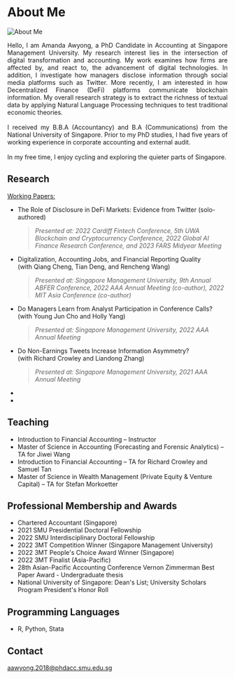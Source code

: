 # About Me
![About Me](https://user-images.githubusercontent.com/105594106/169694775-3a60710e-7571-49a9-bc69-e630082cab45.png)
<p align="justify"> 
Hello, I am Amanda Awyong, a PhD Candidate in Accounting at Singapore Management University. My research interest lies in the intersection of digital transformation and accounting. My work examines how firms are affected by, and react to, the advancement of digital technologies. In addition, I investigate how managers disclose information through social media platforms such as Twitter. More recently, I am interested in how Decentralized Finance (DeFi) platforms communicate blockchain information. My overall research strategy is to extract the richness of textual data by applying Natural Language Processing techniques to test traditional economic theories. 
<br><br>
I received my B.B.A (Accountancy) and B.A (Communications) from the National University of Singapore. Prior to my PhD studies, I had five years of working experience in corporate accounting and external audit. 
<br><br>
In my free time, I enjoy cycling and exploring the quieter parts of Singapore. 
</p>

## Research
<ins>Working Papers:</ins><br>
*   The Role of Disclosure in DeFi Markets: Evidence from Twitter (solo-authored)
    > <i>Presented at: 2022 Cardiff Fintech Conference, 5th UWA Blockchain and Cryptocurrency Conference, 2022 Global AI Finance Research Conference, and 2023 FARS     Midyear Meeting</i>
*   Digitalization, Accounting Jobs, and Financial Reporting Quality <br> (with Qiang Cheng, Tian Deng, and Rencheng Wang)<br>
    > <i>Presented at: Singapore Management University, 9th Annual ABFER Conference, 2022 AAA Annual Meeting (co-author), 2022 MIT Asia Conference (co-author)</i>
*   Do Managers Learn from Analyst Participation in Conference Calls? <br> (with Young Jun Cho and Holly Yang)<br>
    > <i>Presented at: Singapore Management University, 2022 AAA Annual Meeting</i>
*   Do Non-Earnings Tweets Increase Information Asymmetry? <br>(with Richard Crowley and Liandong Zhang)<br>
    > <i>Presented at: Singapore Management University, 2021 AAA Annual Meeting</i>
*   
*   

## Teaching
*   Introduction to Financial Accounting – Instructor
*   Master of Science in Accounting (Forecasting and Forensic Analytics) – TA for Jiwei Wang<br>
*   Introduction to Financial Accounting – TA for Richard Crowley and Samuel Tan<br>
*   Master of Science in Wealth Management (Private Equity & Venture Capital) – TA for Stefan Morkoetter<br>

## Professional Membership and Awards
*   Chartered Accountant (Singapore)
*   2021 SMU Presidential Doctoral Fellowship
*   2022 SMU Interdisciplinary Doctoral Fellowship
*   2022 3MT Competition Winner (Singapore Management University)
*   2022 3MT People's Choice Award Winner (Singapore)
*   2022 3MT Finalist (Asia-Pacific)
*   28th Asian-Pacific Accounting Conference Vernon Zimmerman Best Paper Award - Undergraduate thesis
*   National University of Singapore: Dean's List; University Scholars Program President's Honor Roll

## Programming Languages
*   R, Python, Stata

## Contact
<a href='mailto:aawyong.2018@phdacc.smu.edu.sg'>
aawyong.2018@phdacc.smu.edu.sg
</a>  
<br>


